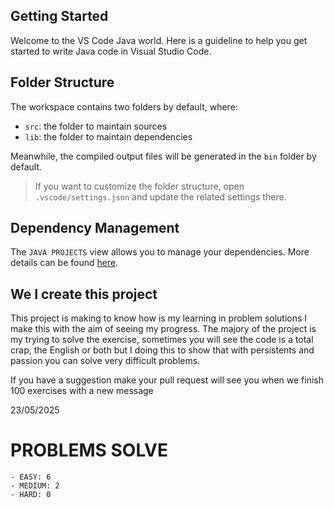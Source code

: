 ## Getting Started

Welcome to the VS Code Java world. Here is a guideline to help you get started to write Java code in Visual Studio Code.

## Folder Structure

The workspace contains two folders by default, where:

- `src`: the folder to maintain sources
- `lib`: the folder to maintain dependencies

Meanwhile, the compiled output files will be generated in the `bin` folder by default.

> If you want to customize the folder structure, open `.vscode/settings.json` and update the related settings there.

## Dependency Management

The `JAVA PROJECTS` view allows you to manage your dependencies. More details can be found [here](https://github.com/microsoft/vscode-java-dependency#manage-dependencies).


## We I create this project

This project is making to know how is my learning in problem solutions I make this with the aim of seeing my progress.
The majory of the project is my trying to solve the exercise, sometimes you will see the code is a total crap, the English or both
but I doing this to show that with persistents and passion you can solve very difficult problems.

If you have a suggestion make your pull request will see you when we finish 100 exercises with a new message

23/05/2025

# PROBLEMS SOLVE
    - EASY: 6
    - MEDIUM: 2
    - HARD: 0